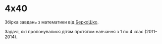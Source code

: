 # 4x40

Збірка завдань з математики від [БеркоШко](http://berkoschool.kiev.ua).

Задачі, які пропонувалися дітям протягом навчання з 1 по 4 клас (2011-2014).
